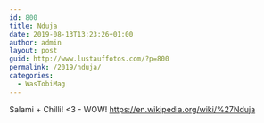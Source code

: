 ```yaml
---
id: 800
title: Nduja
date: 2019-08-13T13:23:26+01:00
author: admin
layout: post
guid: http://www.lustauffotos.com/?p=800
permalink: /2019/nduja/
categories:
  - WasTobiMag
---
```

Salami + Chilli! <3 - WOW! <https://en.wikipedia.org/wiki/%27Nduja>